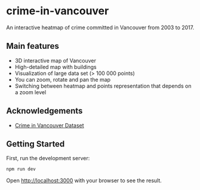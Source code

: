 # crime-in-vancouver

An interactive heatmap of crime committed in Vancouver from 2003 to 2017.

## Main features

- 3D interactive map of Vancouver
- High-detailed map with buildings
- Visualization of large data set (> 100 000 points)
- You can zoom, rotate and pan the map
- Switching between heatmap and points representation that depends on a zoom level

## Acknowledgements

- [Crime in Vancouver Dataset](https://www.kaggle.com/datasets/wosaku/crime-in-vancouver)

## Getting Started

First, run the development server:

```bash
npm run dev
```

Open [http://localhost:3000](http://localhost:3000) with your browser to see the result.
